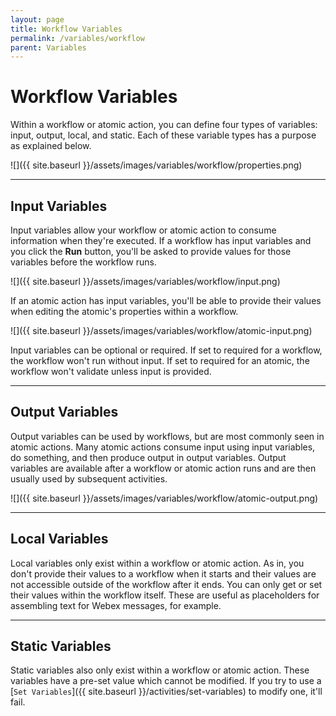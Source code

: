 ```yaml
---
layout: page
title: Workflow Variables
permalink: /variables/workflow
parent: Variables
---
```


# Workflow Variables
Within a workflow or atomic action, you can define four types of variables: input, output, local, and static. Each of these variable types has a purpose as explained below.

![]({{ site.baseurl }}/assets/images/variables/workflow/properties.png)

---

## Input Variables
Input variables allow your workflow or atomic action to consume information when they're executed. If a workflow has input variables and you click the **Run** button, you'll be asked to provide values for those variables before the workflow runs.

![]({{ site.baseurl }}/assets/images/variables/workflow/input.png)

If an atomic action has input variables, you'll be able to provide their values when editing the atomic's properties within a workflow.

![]({{ site.baseurl }}/assets/images/variables/workflow/atomic-input.png)

Input variables can be optional or required. If set to required for a workflow, the workflow won't run without input. If set to required for an atomic, the workflow won't validate unless input is provided.

---

## Output Variables
Output variables can be used by workflows, but are most commonly seen in atomic actions. Many atomic actions consume input using input variables, do something, and then produce output in output variables. Output variables are available after a workflow or atomic action runs and are then usually used by subsequent activities.

![]({{ site.baseurl }}/assets/images/variables/workflow/atomic-output.png)

---

## Local Variables
Local variables only exist within a workflow or atomic action. As in, you don't provide their values to a workflow when it starts and their values are not accessible outside of the workflow after it ends. You can only get or set their values within the workflow itself. These are useful as placeholders for assembling text for Webex messages, for example.

---

## Static Variables
Static variables also only exist within a workflow or atomic action. These variables have a pre-set value which cannot be modified. If you try to use a [`Set Variables`]({{ site.baseurl }}/activities/set-variables) to modify one, it'll fail.

